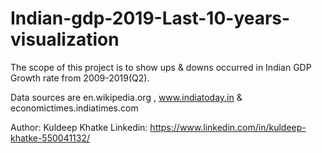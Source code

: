 # Indian-gdp-2019-Last-10-years-visualization
The scope of this project is to show ups &amp; downs occurred in Indian GDP Growth rate from 2009-2019(Q2). 

Data sources are 
en.wikipedia.org , www.indiatoday.in & economictimes.indiatimes.com

Author: Kuldeep Khatke
Linkedin: https://www.linkedin.com/in/kuldeep-khatke-550041132/